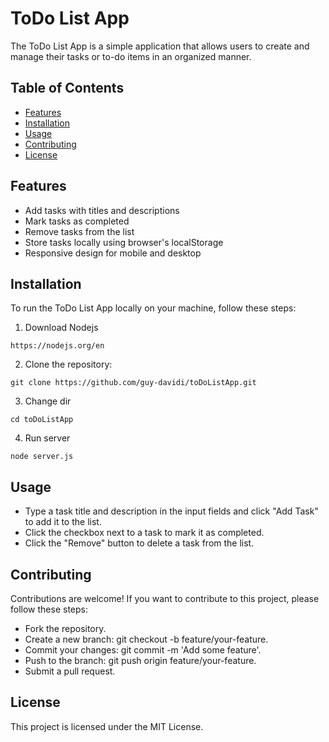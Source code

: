 # ToDo List App

The ToDo List App is a simple application that allows users to create and manage their tasks or to-do items in an organized manner.

## Table of Contents

- [Features](#features)
- [Installation](#installation)
- [Usage](#usage)
- [Contributing](#contributing)
- [License](#license)

## Features

- Add tasks with titles and descriptions
- Mark tasks as completed
- Remove tasks from the list
- Store tasks locally using browser's localStorage
- Responsive design for mobile and desktop

## Installation

To run the ToDo List App locally on your machine, follow these steps:
   1. Download Nodejs
   ```
   https://nodejs.org/en
   ```
   2. Clone the repository:
   ```
   git clone https://github.com/guy-davidi/toDoListApp.git
   ```
   3. Change dir
   ```
   cd toDoListApp
   ```
   4. Run server
   ```
   node server.js
   ```
   
 ## Usage
- Type a task title and description in the input fields and click "Add Task" 
to add it to the list.
- Click the checkbox next to a task to mark it as completed.
- Click the "Remove" button to delete a task from the list.

## Contributing
Contributions are welcome!
If you want to contribute to this project, please follow these steps:
- Fork the repository.
- Create a new branch: git checkout -b feature/your-feature.
- Commit your changes: git commit -m 'Add some feature'.
- Push to the branch: git push origin feature/your-feature.
- Submit a pull request.

## License
This project is licensed under the MIT License.
